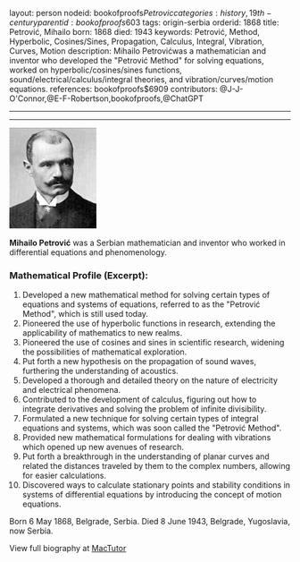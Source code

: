 layout: person
nodeid: bookofproofs$Petrovic
categories: history,19th-century
parentid: bookofproofs$603
tags: origin-serbia
orderid: 1868
title: Petrović, Mihailo
born: 1868
died: 1943
keywords: Petrović, Method, Hyperbolic, Cosines/Sines, Propagation, Calculus, Integral, Vibration, Curves, Motion
description: Mihailo Petrovićwas a mathematician and inventor who developed the "Petrović Method" for solving equations, worked on hyperbolic/cosines/sines functions, sound/electrical/calculus/integral theories, and vibration/curves/motion equations.
references: bookofproofs$6909
contributors: @J-J-O'Connor,@E-F-Robertson,bookofproofs,@ChatGPT

---



---

![Petrovic.jpg](https://github.com/bookofproofs/bookofproofs.github.io/blob/main/_sources/_assets/images/portraits/Petrovic.jpg?raw=true)

**Mihailo Petrović** was a Serbian mathematician and inventor who worked in differential equations and phenomenology.

### Mathematical Profile (Excerpt):
1. Developed a new mathematical method for solving certain types of equations and systems of equations, referred to as the "Petrović Method", which is still used today.
2. Pioneered the use of hyperbolic functions in research, extending the applicability of mathematics to new realms.
3. Pioneered the use of cosines and sines in scientific research, widening the possibilities of mathematical exploration.
4. Put forth a new hypothesis on the propagation of sound waves, furthering the understanding of acoustics.
5. Developed a thorough and detailed theory on the nature of electricity and electrical phenomena.
6. Contributed to the development of calculus, figuring out how to integrate derivatives and solving the problem of infinite divisibility.
7. Formulated a new technique for solving certain types of integral equations and systems, which was soon called the "Petrović Method".
8. Provided new mathematical formulations for dealing with vibrations which opened up new avenues of research.
9. Put forth a breakthrough in the understanding of planar curves and related the distances traveled by them to the complex numbers, allowing for easier calculations.
10. Discovered ways to calculate stationary points and stability conditions in systems of differential equations by introducing the concept of motion equations.

Born 6 May 1868, Belgrade, Serbia. Died 8 June 1943, Belgrade, Yugoslavia, now Serbia.

View full biography at [MacTutor](https://mathshistory.st-andrews.ac.uk/Biographies/Petrovic/)
